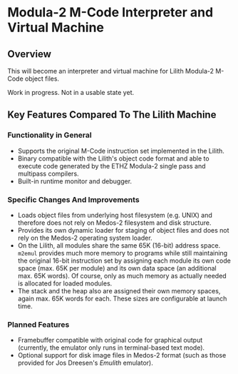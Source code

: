 # Modula-2 M-Code Interpreter and Virtual Machine
## Overview
This will become an interpreter and virtual machine for Lilith Modula-2 M-Code object files.

Work in progress. Not in a usable state yet.

## Key Features Compared To The Lilith Machine
### Functionality in General
* Supports the original M-Code instruction set implemented in the Lilith.
* Binary compatible with the Lilith's object code format and able to execute code generated by the ETHZ Modula-2 single pass and multipass compilers.
* Built-in runtime monitor and debugger.
### Specific Changes And Improvements
* Loads object files from underlying host filesystem (e.g. UNIX) and therefore does not rely on Medos-2 filesystem and disk structure.
* Provides its own dynamic loader for staging of object files and does not rely on the Medos-2 operating system loader.
* On the Lilith, all modules share the same 65K (16-bit) address space. ```m2emul``` provides much more memory to programs while still maintaining the original 16-bit instruction set by assigning each module its own code space (max. 65K per module) and its own data space (an additional max. 65K words). Of course, only as much memory as actually needed is allocated for loaded modules.
* The stack and the heap also are assigned their own memory spaces, again max. 65K words for each. These sizes are configurable at launch time.
### Planned Features
* Framebuffer compatible with original code for graphical output (currently, the emulator only runs in terminal-based text mode).
* Optional support for disk image files in Medos-2 format (such as those provided for Jos Dreesen's *Emulith* emulator).